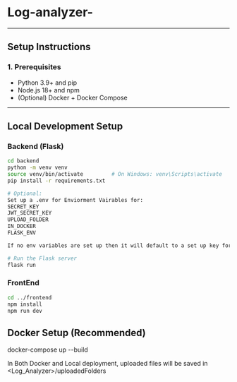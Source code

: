 # Log-analyzer-

---

## Setup Instructions

### 1. Prerequisites

- Python 3.9+ and pip
- Node.js 18+ and npm
- (Optional) Docker + Docker Compose

---

## Local Development Setup

### Backend (Flask)

```bash
cd backend
python -m venv venv
source venv/bin/activate         # On Windows: venv\Scripts\activate
pip install -r requirements.txt

# Optional:
Set up a .env for Enviorment Vairables for:
SECRET_KEY
JWT_SECRET_KEY
UPLOAD_FOLDER
IN_DOCKER
FLASK_ENV

If no env variables are set up then it will default to a set up key for needed keys

# Run the Flask server
flask run

```

### FrontEnd
```bash
cd ../frontend
npm install
npm run dev
```

## Docker Setup (Recommended)

docker-compose up --build

In Both Docker and Local deployment, uploaded files will be saved in <Log_Analyzer>/uploadedFolders

